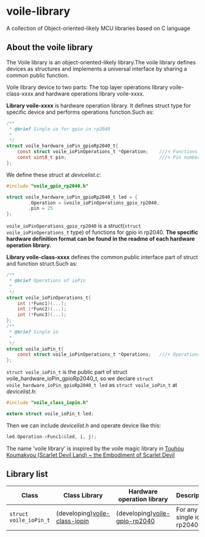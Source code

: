 # voile-library
A collection of Object-oriented-likely MCU libraries based on C language

## About the voile library
The Voile library is an object-oriented-likely library.The voile library defines devices as structures and implements a universal interface by sharing a common public function.

Voile library device to two parts: The top layer operations library voile-class-xxxx and hardware operations library voile-xxxx. 


__Library voile-xxxx__ is hardware operation library. It defines struct type for specific device and performs operations function.Such as: 
```C
/**
 * @brief Single io for gpio in rp2040
 * 
 */
struct voile_hardware_ioPin_gpioRp2040_t{
    const struct voile_ioPinOperations_t *Operation;    ///< Functions of ioPin
    const uint8_t pin;                                  ///< Pin number
};
```
We define these struct at _devicelist.c_:
```C
#include "voile_gpio_rp2040.h"

struct voile_hardware_ioPin_gpioRp2040_t led = {
        .Operation = &voile_ioPinOperations_gpio_rp2040,
        .pin = 25
};
```
```voile_ioPinOperations_gpio_rp2040``` is a struct(```struct voile_ioPinOperations_t``` type) of functions for gpio in rp2040. __The specific hardware definition format can be found in the readme of each hardware operation library.__


__Library voile-class-xxxx__ defines the common public interface part of struct and function struct.Such as:
```C
/**
 * @brief Operations of ioPin
 * 
 */
struct voile_ioPinOperations_t{
    int (*Func1)(...);
    int (*Func2)(...);
    int (*Func3)(...);
};
/**
 * @brief Single io
 * 
 */
struct voile_ioPin_t{
    const struct voile_ioPinOperations_t *Operations;   ///< Operations of ioPin
};
```

```struct voile_ioPin_t``` is the public part of struct voile_hardware_ioPin_gpioRp2040_t, so we declare ```struct voile_hardware_ioPin_gpioRp2040_t led``` as ```struct voile_ioPin_t``` at _devicelist.h_:
```C
#include "voile_class_iopin.h"

extern struct voile_ioPin_t led;
```
Then we can include _devicelist.h_ and operate device like this:

```C
led.Operation->Func1(&led, i, j);
```


The name 'voile library' is inspired by the voile magic library in [Touhou Koumakyou (Scarlet Devil Land) ~ the Embodiment of Scarlet Devil](https://en.touhouwiki.net/wiki/Embodiment_of_Scarlet_Devil)


## Library list

|Class|Class Library|Hardware operation library|Description|
| --- | --- | --- | --- |
|```struct voile_ioPin_t```|(developing)[voile-class-iopin](https://github.com/Jimmy39/voile-device-iopin)|(developing)[voile-gpio-rp2040](https://github.com/Jimmy39/voile-gpio-rp2040)|For any single io in rp2040|

